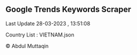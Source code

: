 

## Google Trends Keywords Scraper 
 
Last Update 28-03-2023 , 13:51:08

Country List :
VIETNAM.json



© Abdul Muttaqin 
